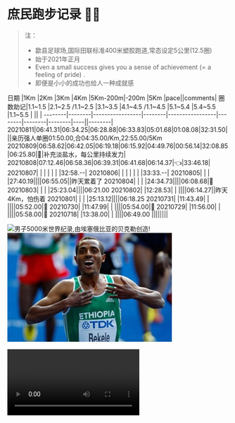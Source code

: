 <!-- https://guides.github.com/features/mastering-markdown/ -->

# 庶民跑步记录 :running_man:
> 注：
> * 歙县足球场,国际田联标准400米塑胶跑道,常态设定5公里(12.5圈)
> * 始于2021年正月
> * Even a small success gives you a sense of achievement (= a feeling of pride) .
> * 即便是小小的成功也给人一种成就感

日期    |1Km     |2Km              |3Km     |4Km              |5Km-200m|-200m   |5Km     |pace||comments|
圈数助记|1.1~1.5 |2.1~2.5 /1.1~2.5 |3.1~3.5 |4.1~4.5 /1.1~4.5 |5.1~5.4 |5.4~5.5 |1.1~5.5 |    ||        |
--------|--------|-----------------|--------|-----------------|--------|--------|--------|----||--------|
20210811|06:41.31|06:34.25|06:28.88|06:33.83|05:01.68|01:08.08|32:31.50|||亲历强人单圈01:50.00,合04:35.00/Km,22:55.00/5Km
20210809|06:58.62|06:42.05|06:19.18|06:15.92|04:49.76|00:56.14|32:08.85|06:25.80|:triangular_flag_on_post:|补充淡盐水，每公里持续发力|
20210808|07:12.46|06:58.36|06:39.31|06:41.68|06:14.37|:point_left:|33:46.18|
20210807|        |        |        |        |        |        |32:58.--|
20210806|        |        |        |        |        |        |33:33.--|
20210805|        |        |        |27:40.19||||06:55.05||昨天累着了
20210804|        |        |        |24:34.73||||06:08.68|:triangular_flag_on_post:
20210803|        |        |        |25:23.04||||06:21.00
20210802|        |12:28.53|        |        ||||06:14.27||昨天4Km，怕伤着
20210801|        |        |        |25:13.12||||06:18.25
20210731|        |11:43.49|        |        ||||05:52.00|:1st_place_medal:
20210730|        |11:47.99|        |        ||||05:54.00|:2nd_place_medal:
20210729|        |11:56.00|        |        ||||05:58.00|:3rd_place_medal:
20210718|        |13:38.00|        |        ||||06:49.00
||||||||

![男子5000米世界纪录,由埃塞俄比亚的贝克勒创造!](https://res.cloudinary.com/bscc/image/upload/v1628564329/bj/Bekele.jpg "Kenenisa Bekele 12:37.35")
![男子5000米世界纪录,由埃塞俄比亚的贝克勒创造!](/assets/images/Bekele.jpeg "Kenenisa Bekele 12:37.35")

![Elephants](https://res.cloudinary.com/bscc/video/upload/v1611448842/samples/elephants.mp4 "Kenenisa Bekele 12:37.35")
